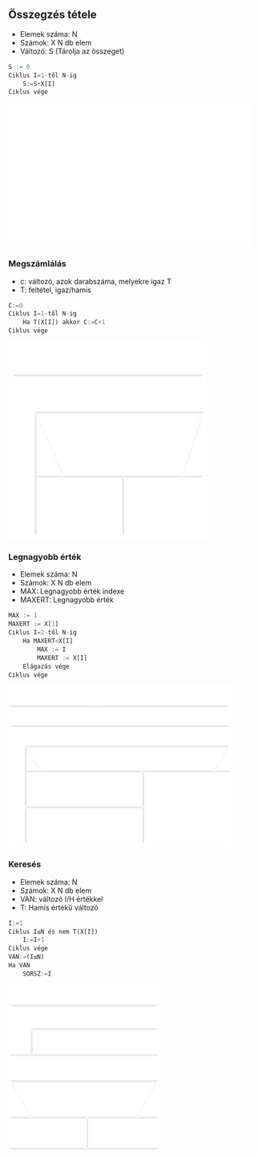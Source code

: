 ## Összegzés tétele
- Elemek száma: N
- Számok: X N db elem
- Változó: S (Tárolja az összeget)

```Python
S := 0
Ciklus I=1-től N-ig
    S:=S+X[I]
Ciklus vége
```

![asd](Tetelek/osszegzes.png)

### Megszámlálás
- c: változó, azok darabszáma, melyekre igaz T
- T: feltétel, igaz/hamis

```Python
C:=0
Ciklus I=1-től N-ig
    Ha T(X[I]) akkor C:=C+1
Ciklus vége
```

![asd](Tetelek/megszamlalas.png)

### Legnagyobb érték
- Elemek száma: N
- Számok: X N db elem
- MAX: Legnagyobb érték indexe
- MAXERT: Legnagyobb érték

```Python
MAX := 1
MAXERT := X[1]
Ciklus I=2-től N-ig
    Ha MAXERT<X[I]
        MAX := I
        MAXERT := X[I]
    Elágazás vége
Ciklus vége
```

![kep](Tetelek/legnagyobb.png)

### Keresés
- Elemek száma: N
- Számok: X N db elem
- VAN: változó I/H értékkel
- T: Hamis értékű változó

```Python
I:=1
Ciklus I≤N és nem T(X[I])
    I:=I+1
Ciklus vége
VAN:=(I≤N)
Ha VAN
    SORSZ:=I
```

![kep](Tetelek/kereses.png)
